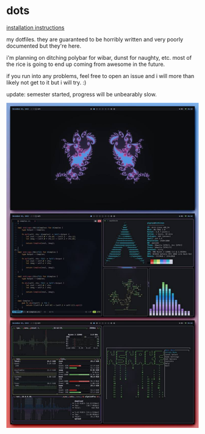 # dots

[installation instructions](https://github.com/joepigott/dots/blob/master/install.md)

my dotfiles. they are guaranteed to be horribly written and very poorly documented but they're here.

i'm planning on ditching polybar for wibar, dunst for naughty, etc. most of the rice is going to end up coming from awesome in the future.

if you run into any problems, feel free to open an issue and i will more than likely not get to it but i will try. :)

update: semester started, progress will be unbearably slow.

![Image](screenshots/dec-rice/screenshot.png)
